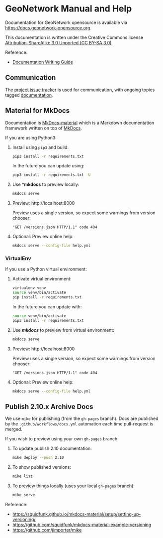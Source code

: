 # GeoNetwork Manual and Help

Documentation for GeoNetwork opensource is available via https://docs.geonetwork-opensource.org.

This documentation is written under the Creative Commons license [Attribution-ShareAlike 3.0 Unported (CC BY-SA 3.0)](LICENSE).

Reference:

* [Documentation Writing Guide](docs/devel/docs/index.md)

## Communication

The [project issue tracker](https://github.com/geonetwork/core-geonetwork/issues) is used for communication, with ongoing topics tagged [documentation](https://github.com/geonetwork/core-geonetwork/issues?q=is%3Aissue+label%3Adocumenation).

## Material for MkDocs

Documentation is [MkDocs-material](https://squidfunk.github.io/mkdocs-material/) which is a Markdown documentation framework written on top of [MkDocs](https://www.mkdocs.org/).

If you are using Python3:

1. Install using ``pip3`` and build:

   ```bash
   pip3 install -r requirements.txt
   ```
   
   In the future you can update using:
   
   ```bash
   pip3 install -r requirements.txt -U 
   ```

2. Use ***mkdocs** to preview locally:

   ```bash
   mkdocs serve
   ```
      
3. Preview: http://localhost:8000

   Preview uses a single version, so expect some warnings from version chooser:
   ```
   "GET /versions.json HTTP/1.1" code 404
   ```

4. Optional: Preview online help:
   
   ```bash
   mkdocs serve --config-file help.yml  
   ```

### VirtualEnv

If you use a Python virtual environment:

1. Activate virtual environment:

   ```bash
   virtualenv venv
   source venv/bin/activate
   pip install -r requirements.txt
   ```
   
   In the future you can update with:
   
   ```bash
   source venv/bin/activate
   pip3 install -r requirements.txt
   ```
   
2. Use ***mkdocs*** to preview from virtual environment:

   ```bash
   mkdocs serve
   ```

3. Preview: http://localhost:8000

   Preview uses a single version, so expect some warnings from version chooser:
   ```
   "GET /versions.json HTTP/1.1" code 404
   ```

4. Optional: Preview online help:
   
   ```bash
   mkdocs serve --config-file help.yml  
   ```

## Publish 2.10.x Archive Docs

We use ``mike`` for publishing (from the `gh-pages` branch). Docs are published by the ``.github/workflows/docs.yml`` automation each time pull-request is merged.

If you wish to preview using your own `gh-pages` branch:

1. To update publish 2.10 documentation:
   
   ```bash
   mike deploy --push 2.10
   ```

2. To show published versions:

   ```bash
   mike list
   ```

3. To preview things locally (uses your local ``gh-pages`` branch):
   
   ```bash
   mike serve
   ```

Reference:

* https://squidfunk.github.io/mkdocs-material/setup/setting-up-versioning/
* https://github.com/squidfunk/mkdocs-material-example-versioning
* https://github.com/jimporter/mike
